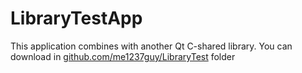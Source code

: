# LibraryTestApp
This application combines with another Qt C-shared library. You can download in <a href="http://github.com/me1237guy/LibraryTest">github.com/me1237guy/LibraryTest<a/> folder
